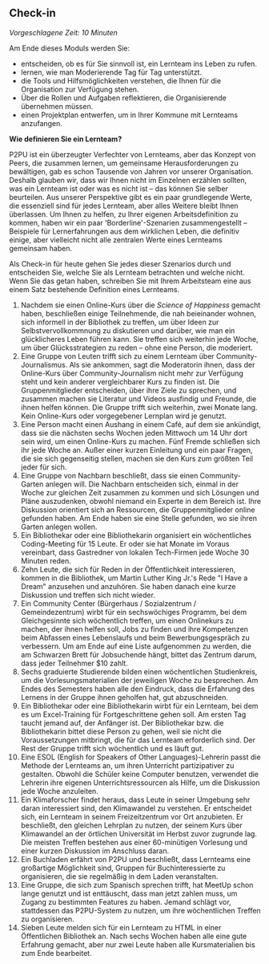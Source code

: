 
## Check-in

_Vorgeschlagene Zeit: 10 Minuten_

Am Ende dieses Moduls werden Sie:

- entscheiden, ob es für Sie sinnvoll ist, ein Lernteam ins Leben zu rufen.
- lernen, wie man Moderierende Tag für Tag unterstützt.
- die Tools und Hilfsmöglichkeiten verstehen, die Ihnen für die Organisation zur Verfügung stehen.
- Über die Rollen und Aufgaben reflektieren, die Organisierende übernehmen müssen.
- einen Projektplan entwerfen, um in Ihrer Kommune mit Lernteams anzufangen.

**Wie definieren Sie ein Lernteam?**

P2PU ist ein überzeugter Verfechter von Lernteams, aber das Konzept von Peers, die zusammen lernen, um gemeinsame Herausforderungen zu bewältigen, gab es schon Tausende von Jahren vor unserer Organisation. Deshalb glauben wir, dass wir Ihnen nicht im Einzelnen erzählen sollten, was ein Lernteam ist oder was es nicht ist – das können Sie selber beurteilen. Aus unserer Perspektive gibt es ein paar grundlegende Werte, die essenziell sind für jedes Lernteam, aber alles Weitere bleibt Ihnen überlassen. Um Ihnen zu helfen, zu Ihrer eigenen Arbeitsdefinition zu kommen, haben wir ein paar &#39;Borderline&#39;-Szenarien zusammengestellt – Beispiele für Lernerfahrungen aus dem wirklichen Leben, die definitiv einige, aber vielleicht nicht alle zentralen Werte eines Lernteams gemeinsam haben.

Als Check-in für heute gehen Sie jedes dieser Szenarios durch und entscheiden Sie, welche Sie als Lernteam betrachten und welche nicht. Wenn Sie das getan haben, schreiben Sie mit Ihrem Arbeitsteam eine aus einem Satz bestehende Definition eines Lernteams.

1. Nachdem sie einen Online-Kurs über die _Science of Happiness_ gemacht haben, beschließen einige Teilnehmende, die nah beieinander wohnen, sich informell in der Bibliothek zu treffen, um über Ideen zur Selbstvervollkommnung zu diskutieren und darüber, wie man ein glücklicheres Leben führen kann. Sie treffen sich weiterhin jede Woche, um über Glücksstrategien zu reden – ohne eine Person, die moderiert.
2. Eine Gruppe von Leuten trifft sich zu einem Lernteam über Community-Journalismus. Als sie ankommen, sagt die Moderatorin ihnen, dass der Online-Kurs über Community-Journalism nicht mehr zur Verfügung steht und kein anderer vergleichbarer Kurs zu finden ist. Die Gruppenmitglieder entscheiden, über ihre Ziele zu sprechen, und zusammen machen sie Literatur und Videos ausfindig und Freunde, die ihnen helfen können. Die Gruppe trifft sich weiterhin, zwei Monate lang. Kein Online-Kurs oder vorgegebener Lernplan wird je genutzt.
3. Eine Person macht einen Aushang in einem Café, auf dem sie ankündigt, dass sie die nächsten sechs Wochen jeden Mittwoch um 14 Uhr dort sein wird, um einen Online-Kurs zu machen. Fünf Fremde schließen sich ihr jede Woche an. Außer einer kurzen Einleitung und ein paar Fragen, die sie sich gegenseitig stellen, machen sie den Kurs zum größten Teil jeder für sich.
4. Eine Gruppe von Nachbarn beschließt, dass sie einen Community-Garten anlegen will. Die Nachbarn entscheiden sich, einmal in der Woche zur gleichen Zeit zusammen zu kommen und sich Lösungen und Pläne auszudenken, obwohl niemand ein Experte in dem Bereich ist. Ihre Diskussion orientiert sich an Ressourcen, die Gruppenmitglieder online gefunden haben. Am Ende haben sie eine Stelle gefunden, wo sie ihren Garten anlegen wollen.
5. Ein Bibliothekar oder eine Bibliothekarin organisiert ein wöchentliches Coding-Meeting für 15 Leute. Er oder sie hat Monate im Voraus vereinbart, dass Gastredner von lokalen Tech-Firmen jede Woche 30 Minuten reden.
6. Zehn Leute, die sich für Reden in der Öffentlichkeit interessieren, kommen in die Bibliothek, um Martin Luther King Jr.&#39;s Rede &quot;I Have a Dream&quot; anzusehen und anzuhören. Sie haben danach eine kurze Diskussion und treffen sich nicht wieder.
7. Ein Community Center (Bürgerhaus / Sozialzentrum / Gemeindezentrum) wirbt für ein sechswöchiges Programm, bei dem Gleichgesinnte sich wöchentlich treffen, um einen Onlinekurs zu machen, der ihnen helfen soll, Jobs zu finden und ihre Kompetenzen beim Abfassen eines Lebenslaufs und beim Bewerbungsgespräch zu verbessern. Um am Ende auf eine Liste aufgenommen zu werden, die am Schwarzen Brett für Jobsuchende hängt, bittet das Zentrum darum, dass jeder Teilnehmer $10 zahlt.
8. Sechs graduierte Studierende bilden einen wöchentlichen Studienkreis, um die Vorlesungsmaterialien der jeweiligen Woche zu besprechen. Am Endes des Semesters haben alle den Eindruck, dass die Erfahrung des Lernens in der Gruppe ihnen geholfen hat, gut abzuschneiden.
9. Ein Bibliothekar oder eine Bibliothekarin wirbt für ein Lernteam, bei dem es um Excel-Training für Fortgeschrittene gehen soll. Am ersten Tag taucht jemand auf, der Anfänger ist. Der Bibliothekar bzw. die Bibliothekarin bittet diese Person zu gehen, weil sie nicht die Voraussetzungen mitbringt, die für das Lernteam erforderlich sind. Der Rest der Gruppe trifft sich wöchentlich und es läuft gut.
10. Eine ESOL (English for Speakers of Other Languages)-Lehrerin passt die Methode der Lernteams an, um ihren Unterricht partizipativer zu gestalten. Obwohl die Schüler keine Computer benutzen, verwendet die Lehrerin ihre eigenen Unterrichtsressourcen als Hilfe, um die Diskussion jede Woche anzuleiten.
11. Ein Klimaforscher findet heraus, dass Leute in seiner Umgebung sehr daran interessiert sind, den Klimawandel zu verstehen. Er entscheidet sich, ein Lernteam in seinem Freizeitzentrum vor Ort anzubieten. Er beschließt, den gleichen Lehrplan zu nutzen, der seinem Kurs über Klimawandel an der örtlichen Universität im Herbst zuvor zugrunde lag. Die meisten Treffen bestehen aus einer 60-minütigen Vorlesung und einer kurzen Diskussion im Anschluss daran.
12. Ein Buchladen erfährt von P2PU und beschließt, dass Lernteams eine großartige Möglichkeit sind, Gruppen für Buchinteressierte zu organisieren, die sie regelmäßig in dem Laden veranstalten.
13. Eine Gruppe, die sich zum Spanisch sprechen trifft, hat MeetUp schon lange genutzt und ist enttäuscht, dass man jetzt zahlen muss, um Zugang zu bestimmten Features zu haben. Jemand schlägt vor, stattdessen das P2PU-System zu nutzen, um ihre wöchentlichen Treffen zu organisieren.
14. Sieben Leute melden sich für ein Lernteam zu HTML in einer Öffentlichen Bibliothek an. Nach sechs Wochen haben alle eine gute Erfahrung gemacht, aber nur zwei Leute haben alle Kursmaterialien bis zum Ende bearbeitet.
